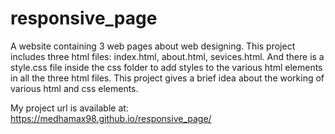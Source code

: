 # responsive_page
A website containing 3 web pages about web designing.
This project includes three html files: index.html, about.html, sevices.html. And there is a style.css file inside the css folder to add styles to the various html elements in all the three html files.
This project gives a brief idea about the working of various html and css elements.

My project url is available at: https://medhamax98.github.io/responsive_page/
